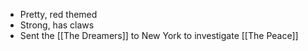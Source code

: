 - Pretty, red themed
- Strong, has claws
- Sent the [[The Dreamers]] to New York to investigate [[The Peace]]